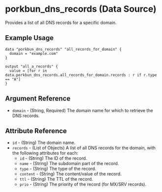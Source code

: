 # porkbun_dns_records (Data Source)

Provides a list of all DNS records for a specific domain.

## Example Usage

```hcl
data "porkbun_dns_records" "all_records_for_domain" {
  domain = "example.com"
}

output "all_a_records" {
  value = [for r in data.porkbun_dns_records.all_records_for_domain.records : r if r.type == "A"]
}
```

## Argument Reference

*   `domain` - (String, Required) The domain name for which to retrieve the DNS records.

## Attribute Reference

*   `id` - (String) The domain name.
*   `records` - (List of Objects) A list of all DNS records for the domain, with the following attributes for each:
    *   `id` - (String) The ID of the record.
    *   `name` - (String) The subdomain part of the record.
    *   `type` - (String) The type of the record.
    *   `content` - (String) The content/value of the record.
    *   `ttl` - (String) The TTL of the record.
    *   `prio` - (String) The priority of the record (for MX/SRV records).
    